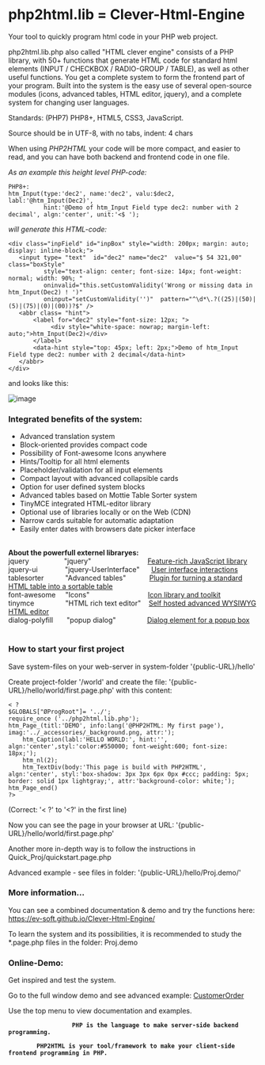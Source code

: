 # php2html.lib = Clever-Html-Engine
Your tool to quickly program html code in your PHP web project.

php2html.lib.php also called "HTML clever engine" consists of a PHP library, with 50+ functions that generate HTML code for standard html elements (INPUT / CHECKBOX / RADIO-GROUP / TABLE), as well as other useful functions.
You get a complete system to form the frontend part of your program.
Built into the system is the easy use of several open-source modules (icons, advanced tables, HTML editor, jquery), and a complete system for changing user languages.	

Standards: (PHP7) PHP8+, HTML5, CSS3, JavaScript.

Source should be in UTF-8, with no tabs, indent: 4 chars

When using <i>PHP2HTML</i> your code will be more compact, and easier to read, and you can have both backend and frontend code in one file.

<i>As an example this height level PHP-code:</i>

	PHP8+:
    htm_Input(type:'dec2', name:'dec2', valu:$dec2, labl:'@htm_Input(Dec2)',
              hint:'@Demo of htm_Input Field type dec2: number with 2 decimal', algn:'center', unit:'<$ ');


<i>will generate this HTML-code:</i>

    <div class="inpField" id="inpBox" style="width: 200px; margin: auto; display: inline-block;">
       <input type= "text"  id="dec2" name="dec2"  value="$ 54 321,00"  class="boxStyle"
              style="text-align: center; font-size: 14px; font-weight: normal; width: 90%; " 
              oninvalid="this.setCustomValidity('Wrong or missing data in htm_Input(Dec2) ! ')" 
              oninput="setCustomValidity('')"  pattern="^\d*\.?((25)|(50)|(5)|(75)|(0)|(00))?$" />
       <abbr class= "hint">
           <label for="dec2" style="font-size: 12px; ">
                <div style="white-space: nowrap; margin-left:   auto;">htm_Input(Dec2)</div>
           </label>
           <data-hint style="top: 45px; left: 2px;">Demo of htm_Input Field type dec2: number with 2 decimal</data-hint>
       </abbr>
    </div>

and looks like this:

![image](https://user-images.githubusercontent.com/21997911/131254454-3198a243-a1c3-4238-abe7-2fe46b232fc0.png)


<h3><b>Integrated benefits of the system:</b></h3>
<ul>
<li>Advanced translation system</li>
<li>Block-oriented provides compact code</li>
<li>Possibility of Font-awesome Icons anywhere</li>
<li>Hints/Tooltip for all html elements</li>
<li>Placeholder/validation for all input elements</li>
<li>Compact layout with advanced collapsible cards</li>
<li>Option for user defined system blocks</li>
<li>Advanced tables based on Mottie Table Sorter system</li>
<li>TinyMCE integrated HTML-editor library</li>
<li>Optional use of libraries locally or on the Web (CDN)</li>
<li>Narrow cards suitable for automatic adaptation</li>
<li>Easily enter dates with browsers date picker interface</li>
</ul>


<br><strong>About the powerfull externel libraryes:</strong><br>
jquery&nbsp; &nbsp; &nbsp; &nbsp; &nbsp; &nbsp; &nbsp; &nbsp; &nbsp; "jquery" &nbsp; &nbsp; &nbsp; &nbsp; &nbsp; &nbsp; &nbsp; &nbsp; &nbsp; &nbsp; &nbsp; &nbsp; &nbsp; &nbsp; <a title="More about the system..." href="https://jquery.com/" target="_blank" rel="noopener">Feature-rich JavaScript library</a><br>
jquery-ui&nbsp; &nbsp; &nbsp; &nbsp; &nbsp; &nbsp; &nbsp; "jquery-UserInterface"&nbsp; &nbsp; &nbsp; <a title="More about the system..." href="https://jqueryui.com/" target="_blank" rel="noopener">User interface interactions</a><br>
tablesorter&nbsp; &nbsp; &nbsp; &nbsp; &nbsp; &nbsp;"Advanced tables"&nbsp; &nbsp; &nbsp; &nbsp; &nbsp; &nbsp; <a title="More about the system..." href="https://mottie.github.io/tablesorter/docs/" target="_blank" rel="noopener">Plugin for turning a standard HTML table into a sortable table</a><br>
font-awesome&nbsp; &nbsp; &nbsp;"Icons"&nbsp; &nbsp; &nbsp; &nbsp; &nbsp; &nbsp; &nbsp; &nbsp; &nbsp; &nbsp; &nbsp; &nbsp; &nbsp; &nbsp; &nbsp; <a title="More about the system..." href="https://fontawesome.com/" target="_blank" rel="noopener">Icon library and toolkit</a><br>
tinymce&nbsp; &nbsp; &nbsp; &nbsp; &nbsp; &nbsp; &nbsp; &nbsp; "HTML rich text editor"&nbsp; &nbsp; <a title="More about the system..." href="https://www.tiny.cloud/" target="_blank" rel="noopener">Self hosted advanced WYSIWYG HTML editor</a><br>
dialog-polyfill&nbsp; &nbsp; &nbsp; &nbsp;"popup dialog"&nbsp; &nbsp; &nbsp; &nbsp; &nbsp; &nbsp; &nbsp; &nbsp; <a title="More about the system..." href="https://github.com/GoogleChrome/dialog-polyfill" target="_blank" rel="noopener">Dialog element for a popup box</a><br><br>



<h3><b>How to start your first project</b></h3>

Save system-files on your web-server in system-folder '{public-URL}/hello'

Create project-folder '/world' and create the file: '{public-URL}/hello/world/first.page.php' with this content:
<pre><code>< ? 
$GLOBALS["ØProgRoot"]= '../';
require_once ('../php2html.lib.php');
htm_Page_(titl:'DEMO', info:lang('@PHP2HTML: My first page'), imag:'../_accessories/_background.png, attr:');
    htm_Caption(labl:'HELLO WORLD:', hint:'', algn:'center',styl:'color:#550000; font-weight:600; font-size: 18px;');
    htm_nl(2);
    htm_TextDiv(body:'This page is build with PHP2HTML', algn:'center', styl:'box-shadow: 3px 3px 6px 0px #ccc; padding: 5px; border: solid 1px lightgray;', attr:'background-color: white;');
htm_Page_end()
?>
</code></pre>
(Correct: '< ?' to '<?' in the first line)

Now you can see the page in your browser at URL: '{public-URL}/hello/world/first.page.php'

Another more in-depth way is to follow the instructions in Quick_Proj/quickstart.page.php

Advanced example - see files in folder: '{public-URL}/hello/Proj.demo/'
 
<h3><b>More information...</b></h3>

You can see a combined documentation & demo and try the functions here: https://ev-soft.github.io/Clever-Html-Engine/

To learn the system and its possibilities, it is recommended to study the *.page.php files in the folder: Proj.demo

<h3><b>Online-Demo:</b></h3>

Get inspired and test the system.

Go to the full window demo and see advanced example: [CustomerOrder](https://ev-soft.work/p2h/v1.4.x/Proj.demo/CustomerOrder.page.php)

Use the top menu to view documentation and examples.

<p style="text-align: center;"><b>

                      PHP is the language to make server-side backend programming.

            PHP2HTML is your tool/framework to make your client-side frontend programming in PHP.
</b></p>
